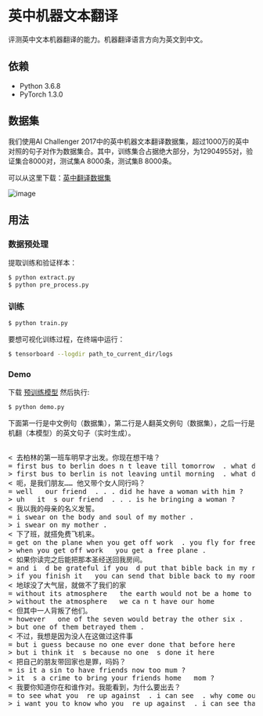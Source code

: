 # 英中机器文本翻译

评测英中文本机器翻译的能力。机器翻译语言方向为英文到中文。


## 依赖

- Python 3.6.8
- PyTorch 1.3.0

## 数据集

我们使用AI Challenger 2017中的英中机器文本翻译数据集，超过1000万的英中对照的句子对作为数据集合。其中，训练集合占据绝大部分，为12904955对，验证集合8000对，测试集A 8000条，测试集B 8000条。

可以从这里下载：[英中翻译数据集](https://challenger.ai/datasets/translation)

![image](https://github.com/foamliu/Transformer/raw/master/images/dataset.png)

## 用法

### 数据预处理
提取训练和验证样本：
```bash
$ python extract.py
$ python pre_process.py
```

### 训练
```bash
$ python train.py
```

要想可视化训练过程，在终端中运行：
```bash
$ tensorboard --logdir path_to_current_dir/logs
```

### Demo
下载 [预训练模型](https://github.com/foamliu/Scene-Classification/releases/download/v1.0/model.85-0.7657.hdf5) 然后执行:

```bash
$ python demo.py
```

下面第一行是中文例句（数据集），第二行是人翻英文例句（数据集），之后一行是机翻（本模型）的英文句子（实时生成）。

<pre>

< 去柏林的第一班车明早才出发。你现在想干啥？
= first bus to berlin does n t leave till tomorrow  . what do you wannado ?
> first bus to berlin is not leaving until morning  . what do you want now ?
< 呃，是我们朋友…… 他又带个女人同行吗？
= well   our friend  . . . did he have a woman with him ?
> uh   it  s our friend  . . . is he bringing a woman ?
< 我以我的母亲的名义发誓。
= i swear on the body and soul of my mother .
> i swear on my mother .
< 下了班，就搭免费飞机来。
= get on the plane when you get off work  . you fly for free .
> when you get off work   you get a free plane .
< 如果你读完之后能把那本圣经送回我房间。
= and i  d be grateful if you  d put that bible back in my room .
> if you finish it   you can send that bible back to my room .
< 地球没了大气层，就做不了我们的家
= without its atmosphere   the earth would not be a home to us
> without the atmosphere   we ca n t have our home
< 但其中一人背叛了他们。
= however   one of the seven would betray the other six .
> but one of them betrayed them .
< 不过，我想是因为没人在这做过这件事
= but i guess because no one ever done that before here
> but i think it  s because no one  s done it here
< 把自己的朋友带回家也是罪，吗妈？
= is it a sin to have friends now too mum ?
> it  s a crime to bring your friends home   mom ?
< 我要你知道你在和谁作对。我能看到，为什么要出去？
= to see what you  re up against  . i can see  . why come out ?
> i want you to know who you  re up against  . i can see that  . why go out ?

</pre>